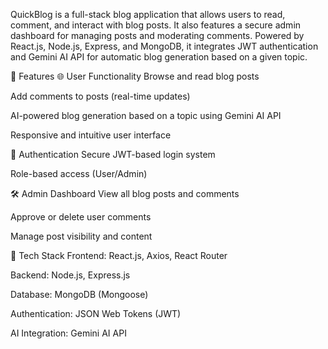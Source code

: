 QuickBlog is a full-stack blog application that allows users to read, comment, and interact with blog posts. It also features a secure admin dashboard for managing posts and moderating comments. Powered by React.js, Node.js, Express, and MongoDB, it integrates JWT authentication and Gemini AI API for automatic blog generation based on a given topic.

🚀 Features
🌐 User Functionality
Browse and read blog posts

Add comments to posts (real-time updates)

AI-powered blog generation based on a topic using Gemini AI API

Responsive and intuitive user interface

🔐 Authentication
Secure JWT-based login system

Role-based access (User/Admin)

🛠️ Admin Dashboard
View all blog posts and comments

Approve or delete user comments

Manage post visibility and content

🧰 Tech Stack
Frontend: React.js, Axios, React Router

Backend: Node.js, Express.js

Database: MongoDB (Mongoose)

Authentication: JSON Web Tokens (JWT)

AI Integration: Gemini AI API
